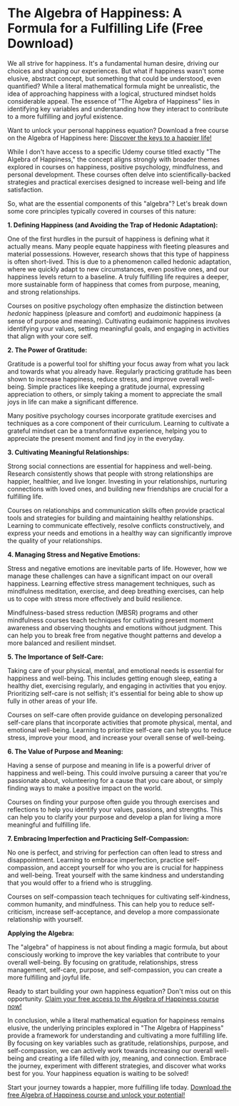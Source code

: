 # The Algebra of Happiness: A Formula for a Fulfilling Life (Free Download)

We all strive for happiness. It's a fundamental human desire, driving our choices and shaping our experiences. But what if happiness wasn't some elusive, abstract concept, but something that could be understood, even quantified? While a literal mathematical formula might be unrealistic, the idea of approaching happiness with a logical, structured mindset holds considerable appeal. The essence of "The Algebra of Happiness" lies in identifying key variables and understanding how they interact to contribute to a more fulfilling and joyful existence.

Want to unlock your personal happiness equation? Download a free course on the Algebra of Happiness here: [Discover the keys to a happier life!](https://udemywork.com/the-algebra-of-happiness)

While I don't have access to a specific Udemy course titled exactly "The Algebra of Happiness," the concept aligns strongly with broader themes explored in courses on happiness, positive psychology, mindfulness, and personal development. These courses often delve into scientifically-backed strategies and practical exercises designed to increase well-being and life satisfaction.

So, what are the essential components of this "algebra"? Let's break down some core principles typically covered in courses of this nature:

**1. Defining Happiness (and Avoiding the Trap of Hedonic Adaptation):**

One of the first hurdles in the pursuit of happiness is defining what it actually means. Many people equate happiness with fleeting pleasures and material possessions. However, research shows that this type of happiness is often short-lived. This is due to a phenomenon called hedonic adaptation, where we quickly adapt to new circumstances, even positive ones, and our happiness levels return to a baseline. A truly fulfilling life requires a deeper, more sustainable form of happiness that comes from purpose, meaning, and strong relationships.

Courses on positive psychology often emphasize the distinction between *hedonic* happiness (pleasure and comfort) and *eudaimonic* happiness (a sense of purpose and meaning). Cultivating eudaimonic happiness involves identifying your values, setting meaningful goals, and engaging in activities that align with your core self.

**2. The Power of Gratitude:**

Gratitude is a powerful tool for shifting your focus away from what you lack and towards what you already have. Regularly practicing gratitude has been shown to increase happiness, reduce stress, and improve overall well-being. Simple practices like keeping a gratitude journal, expressing appreciation to others, or simply taking a moment to appreciate the small joys in life can make a significant difference.

Many positive psychology courses incorporate gratitude exercises and techniques as a core component of their curriculum. Learning to cultivate a grateful mindset can be a transformative experience, helping you to appreciate the present moment and find joy in the everyday.

**3. Cultivating Meaningful Relationships:**

Strong social connections are essential for happiness and well-being. Research consistently shows that people with strong relationships are happier, healthier, and live longer. Investing in your relationships, nurturing connections with loved ones, and building new friendships are crucial for a fulfilling life.

Courses on relationships and communication skills often provide practical tools and strategies for building and maintaining healthy relationships. Learning to communicate effectively, resolve conflicts constructively, and express your needs and emotions in a healthy way can significantly improve the quality of your relationships.

**4. Managing Stress and Negative Emotions:**

Stress and negative emotions are inevitable parts of life. However, how we manage these challenges can have a significant impact on our overall happiness. Learning effective stress management techniques, such as mindfulness meditation, exercise, and deep breathing exercises, can help us to cope with stress more effectively and build resilience.

Mindfulness-based stress reduction (MBSR) programs and other mindfulness courses teach techniques for cultivating present moment awareness and observing thoughts and emotions without judgment. This can help you to break free from negative thought patterns and develop a more balanced and resilient mindset.

**5. The Importance of Self-Care:**

Taking care of your physical, mental, and emotional needs is essential for happiness and well-being. This includes getting enough sleep, eating a healthy diet, exercising regularly, and engaging in activities that you enjoy. Prioritizing self-care is not selfish; it's essential for being able to show up fully in other areas of your life.

Courses on self-care often provide guidance on developing personalized self-care plans that incorporate activities that promote physical, mental, and emotional well-being. Learning to prioritize self-care can help you to reduce stress, improve your mood, and increase your overall sense of well-being.

**6. The Value of Purpose and Meaning:**

Having a sense of purpose and meaning in life is a powerful driver of happiness and well-being. This could involve pursuing a career that you're passionate about, volunteering for a cause that you care about, or simply finding ways to make a positive impact on the world.

Courses on finding your purpose often guide you through exercises and reflections to help you identify your values, passions, and strengths. This can help you to clarify your purpose and develop a plan for living a more meaningful and fulfilling life.

**7. Embracing Imperfection and Practicing Self-Compassion:**

No one is perfect, and striving for perfection can often lead to stress and disappointment. Learning to embrace imperfection, practice self-compassion, and accept yourself for who you are is crucial for happiness and well-being. Treat yourself with the same kindness and understanding that you would offer to a friend who is struggling.

Courses on self-compassion teach techniques for cultivating self-kindness, common humanity, and mindfulness. This can help you to reduce self-criticism, increase self-acceptance, and develop a more compassionate relationship with yourself.

**Applying the Algebra:**

The "algebra" of happiness is not about finding a magic formula, but about consciously working to improve the key variables that contribute to your overall well-being. By focusing on gratitude, relationships, stress management, self-care, purpose, and self-compassion, you can create a more fulfilling and joyful life.

Ready to start building your own happiness equation? Don't miss out on this opportunity. [Claim your free access to the Algebra of Happiness course now!](https://udemywork.com/the-algebra-of-happiness)

In conclusion, while a literal mathematical equation for happiness remains elusive, the underlying principles explored in "The Algebra of Happiness" provide a framework for understanding and cultivating a more fulfilling life. By focusing on key variables such as gratitude, relationships, purpose, and self-compassion, we can actively work towards increasing our overall well-being and creating a life filled with joy, meaning, and connection. Embrace the journey, experiment with different strategies, and discover what works best for you. Your happiness equation is waiting to be solved!

Start your journey towards a happier, more fulfilling life today. [Download the free Algebra of Happiness course and unlock your potential!](https://udemywork.com/the-algebra-of-happiness)
